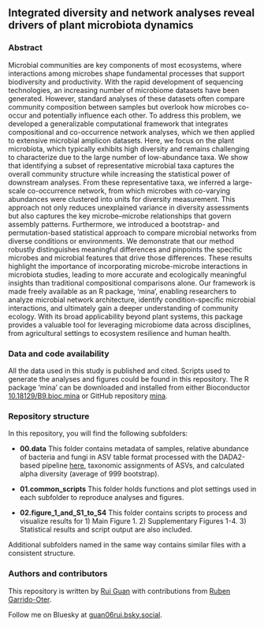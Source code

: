 ## Integrated diversity and network analyses reveal drivers of plant microbiota dynamics

### Abstract
Microbial communities are key components of most ecosystems, where interactions among microbes shape fundamental processes that support biodiversity and productivity. With the rapid development of sequencing technologies, an increasing number of microbiome datasets have been generated. However, standard analyses of these datasets often compare community composition between samples but overlook how microbes co-occur and potentially influence each other. To address this problem, we developed a generalizable computational framework that integrates compositional and co-occurrence network analyses, which we then applied to extensive microbial amplicon datasets. Here, we focus on the plant microbiota, which typically exhibits high diversity and remains challenging to characterize due to the large number of low-abundance taxa. We show that identifying a subset of representative microbial taxa captures the overall community structure while increasing the statistical power of downstream analyses. From these representative taxa, we inferred a large-scale co-occurrence network, from which microbes with co-varying abundances were clustered into units for diversity measurement. This approach not only reduces unexplained variance in diversity assessments but also captures the key microbe–microbe relationships that govern assembly patterns. Furthermore, we introduced a bootstrap- and permutation-based statistical approach to compare microbial networks from diverse conditions or environments. We demonstrate that our method robustly distinguishes meaningful differences and pinpoints the specific microbes and microbial features that drive those differences. These results highlight the importance of incorporating microbe-microbe interactions in microbiota studies, leading to more accurate and ecologically meaningful insights than traditional compositional comparisons alone. Our framework is made freely available as an R package, ‘mina’, enabling researchers to analyze microbial network architecture, identify condition-specific microbial interactions, and ultimately gain a deeper understanding of community ecology. With its broad applicability beyond plant systems, this package provides a valuable tool for leveraging microbiome data across disciplines, from agricultural settings to ecosystem resilience and human health.

### Data and code availability
All the data used in this study is published and cited. Scripts used to generate the analyses and figures could be found in this repository. The R package ‘mina’ can be downloaded and installed from either Bioconductor [10.18129/B9.bioc.mina](https://www.bioconductor.org/packages/release/bioc/html/mina.html) or GitHub repository [mina](https://github.com/Guan06/mina).

### Repository structure

In this repository, you will find the following subfolders:

- __00.data__
	This folder contains metadata of samples, relative abundance of bacteria and fungi in ASV table format processed with the DADA2-based pipeline [here](https://github.com/Guan06/DADA2_pipeline), taxonomic assignments of ASVs, and calculated alpha diversity (average of 999 bootstrap).

- __01.common_scripts__
	This folder holds functions and plot settings used in each subfolder to reproduce analyses and figures.

- __02.figure_1_and_S1_to_S4__
	This folder contains scripts to process and visualize results for 
        1) Main Figure 1.
		2) Supplementary Figures 1-4. 
		3) Statistical results and script output are also included.

Additional subfolders named in the same way contains similar files with a consistent structure.

### Authors and contributors 

This repository is written by [Rui Guan](https://github.com/Guan06) with contributions from [Ruben Garrido-Oter](https://github.com/garridoo).

Follow me on Bluesky at [guan06rui.bsky.social](https://bsky.app/profile/guan06rui.bsky.social).
